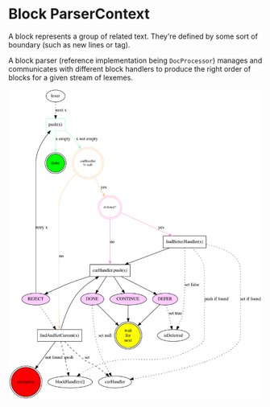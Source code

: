 # Block ParserContext

A block represents a group of related text. They're defined by some sort of boundary (such as new lines or tag).

A block parser (reference implementation being `DocProcessor`) manages and communicates with different block handlers to produce the right order of blocks for a given stream of lexemes.

![DocProcessor flow](./block-parser.png)